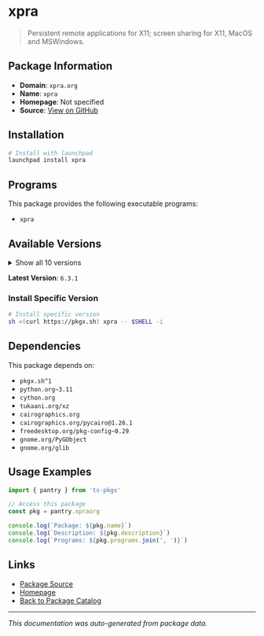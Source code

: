 # xpra

> Persistent remote applications for X11; screen sharing for X11, MacOS and MSWindows.

## Package Information

- **Domain**: `xpra.org`
- **Name**: `xpra`
- **Homepage**: Not specified
- **Source**: [View on GitHub](https://github.com/pkgxdev/pantry/tree/main/projects/xpra.org/package.yml)

## Installation

```bash
# Install with launchpad
launchpad install xpra
```

## Programs

This package provides the following executable programs:

- `xpra`

## Available Versions

<details>
<summary>Show all 10 versions</summary>

- `6.3.1`, `6.3.0`, `6.2.5`, `6.2.4`, `6.2.3`
- `6.2.2`, `6.2.1`, `6.2.0`, `6.1.3`, `6.1.2`

</details>

**Latest Version**: `6.3.1`

### Install Specific Version

```bash
# Install specific version
sh <(curl https://pkgx.sh) xpra -- $SHELL -i
```

## Dependencies

This package depends on:

- `pkgx.sh^1`
- `python.org~3.11`
- `cython.org`
- `tukaani.org/xz`
- `cairographics.org`
- `cairographics.org/pycairo@1.26.1`
- `freedesktop.org/pkg-config~0.29`
- `gnome.org/PyGObject`
- `gnome.org/glib`

## Usage Examples

```typescript
import { pantry } from 'ts-pkgx'

// Access this package
const pkg = pantry.xpraorg

console.log(`Package: ${pkg.name}`)
console.log(`Description: ${pkg.description}`)
console.log(`Programs: ${pkg.programs.join(', ')}`)
```

## Links

- [Package Source](https://github.com/pkgxdev/pantry/tree/main/projects/xpra.org/package.yml)
- [Homepage](#)
- [Back to Package Catalog](../package-catalog.md)

---

*This documentation was auto-generated from package data.*
